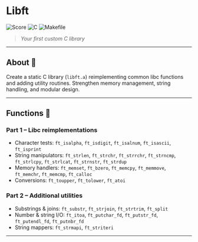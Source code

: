 # Libft

![Score](https://img.shields.io/badge/Score-100%2F100-lightgrey) ![C](https://img.shields.io/badge/C-96.4%25-lightgrey) ![Makefile](https://img.shields.io/badge/Makefile-3.6%F100-lightgrey) 


> *Your first custom C library*

---

## About 📌

Create a static C library (`libft.a`) reimplementing common libc functions and adding utility routines. Strengthen memory management, string handling, and modular design.

---

## Functions 🔧

### Part 1 – Libc reimplementations

* Character tests: `ft_isalpha`, `ft_isdigit`, `ft_isalnum`, `ft_isascii`, `ft_isprint`
* String manipulators: `ft_strlen`, `ft_strchr`, `ft_strrchr`, `ft_strncmp`, `ft_strlcpy`, `ft_strlcat`, `ft_strnstr`, `ft_strdup`
* Memory handlers: `ft_memset`, `ft_bzero`, `ft_memcpy`, `ft_memmove`, `ft_memchr`, `ft_memcmp`, `ft_calloc`
* Conversions: `ft_toupper`, `ft_tolower`, `ft_atoi`

### Part 2 – Additional utilities

* Substrings & joins: `ft_substr`, `ft_strjoin`, `ft_strtrim`, `ft_split`
* Number & string I/O: `ft_itoa`, `ft_putchar_fd`, `ft_putstr_fd`, `ft_putendl_fd`, `ft_putnbr_fd`
* String mappers: `ft_strmapi`, `ft_striteri`

---

